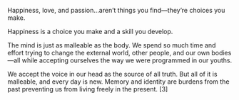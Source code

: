 Happiness, love, and passion…aren’t things you find—they’re choices you make.

Happiness is a choice you make and a skill you develop. 

The mind is just as malleable as the body. We spend so much time and effort trying to change the external world, other people, and our own bodies—all while accepting ourselves the way we were programmed in our youths. 

We accept the voice in our head as the source of all truth. But all of it is malleable, and every day is new. Memory and identity are burdens from the past preventing us from living freely in the present. [3]